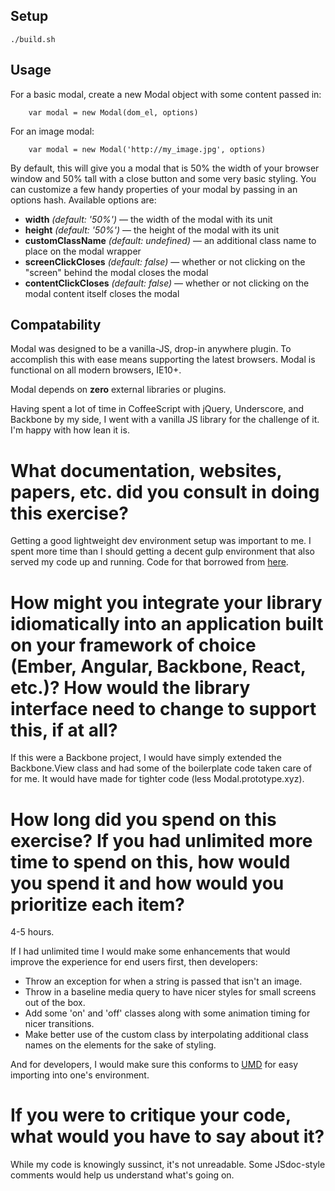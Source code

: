 ## Setup

````
./build.sh
````

## Usage

For a basic modal, create a new Modal object with some content passed in:

````
    var modal = new Modal(dom_el, options)
````

For an image modal:

````
    var modal = new Modal('http://my_image.jpg', options)
````

By default, this will give you a modal that is 50% the width of your browser window and 50% tall with a close button and some very basic styling. You can customize a few handy properties of your modal by passing in an options hash. Available options are:

* **width** *(default: '50%')* — the width of the modal with its unit
* **height** *(default: '50%')* — the height of the modal with its unit
* **customClassName** *(default: undefined)* — an additional class name to place on the modal wrapper
* **screenClickCloses** *(default: false)* — whether or not clicking on the "screen" behind the modal closes the modal
* **contentClickCloses** *(default: false)* — whether or not clicking on the modal content itself closes the modal

## Compatability

Modal was designed to be a vanilla-JS, drop-in anywhere plugin. To accomplish this with ease means supporting the latest browsers. Modal is functional on all modern browsers, IE10+.

Modal depends on **zero** external libraries or plugins.

Having spent a lot of time in CoffeeScript with jQuery, Underscore, and Backbone by my side, I went with a vanilla JS library for the challenge of it. I'm happy with how lean it is.

# What documentation, websites, papers, etc. did you consult in doing this exercise?

Getting a good lightweight dev environment setup was important to me. I spent more time than I should getting a decent gulp environment that also served my code up and running. Code for that borrowed from [here](https://github.com/gulpjs/gulp/tree/master/docs/recipes).

# How might you integrate your library idiomatically into an application built on your framework of choice (Ember, Angular, Backbone, React, etc.)? How would the library interface need to change to support this, if at all?

If this were a Backbone project, I would have simply extended the Backbone.View class and had some of the boilerplate code taken care of for me. It would have made for tighter code (less Modal.prototype.xyz).

# How long did you spend on this exercise? If you had unlimited more time to spend on this, how would you spend it and how would you prioritize each item?

4-5 hours.

If I had unlimited time I would make some enhancements that would improve the experience for end users first, then developers:

* Throw an exception for when a string is passed that isn't an image.
* Throw in a baseline media query to have nicer styles for small screens out of the box.
* Add some 'on' and 'off' classes along with some animation timing for nicer transitions.
* Make better use of the custom class by interpolating additional class names on the elements for the sake of styling.

And for developers, I would make sure this conforms to [UMD](https://github.com/umdjs/umd) for easy importing into one's environment.

# If you were to critique your code, what would you have to say about it?

While my code is knowingly sussinct, it's not unreadable. Some JSdoc-style comments would help us understand what's going on.